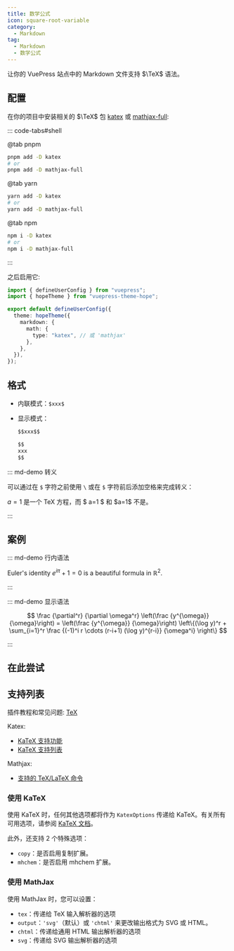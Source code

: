 ```yaml
---
title: 数学公式
icon: square-root-variable
category:
  - Markdown
tag:
  - Markdown
  - 数学公式
---
```


让你的 VuePress 站点中的 Markdown 文件支持 $\TeX$ 语法。

<!-- more -->

## 配置

在你的项目中安装相关的 $\TeX$ 包 [katex](https://katex.org) 或 [mathjax-full](https://docs.mathjax.org/en/latest/):

::: code-tabs#shell

@tab pnpm

```bash
pnpm add -D katex
# or
pnpm add -D mathjax-full
```

@tab yarn

```bash
yarn add -D katex
# or
yarn add -D mathjax-full
```

@tab npm

```bash
npm i -D katex
# or
npm i -D mathjax-full
```

:::

之后启用它:

```ts twoslash {7,9,11,13} title=".vuepress/config.ts"
import { defineUserConfig } from "vuepress";
import { hopeTheme } from "vuepress-theme-hope";

export default defineUserConfig({
  theme: hopeTheme({
    markdown: {
      math: {
        type: "katex", // 或 'mathjax'
      },
    },
  }),
});
```

## 格式

- 内联模式：`$xxx$`

- 显示模式：

  ```md
  $$xxx$$

  $$
  xxx
  $$
  ```

::: md-demo 转义

可以通过在 `$` 字符之前使用 `\` 或在 `$` 字符前后添加空格来完成转义：

$a=1$ 是一个 TeX 方程，而 $ a=1 $ 和 \$a=1$ 不是。

:::

## 案例

::: md-demo 行内语法

Euler's identity $e^{i\pi}+1=0$ is a beautiful formula in $\mathbb{R}^2$.

:::

::: md-demo 显示语法

$$
\frac {\partial^r} {\partial \omega^r} \left(\frac {y^{\omega}} {\omega}\right)
= \left(\frac {y^{\omega}} {\omega}\right) \left\{(\log y)^r + \sum_{i=1}^r \frac {(-1)^i r \cdots (r-i+1) (\log y)^{r-i}} {\omega^i} \right\}
$$

:::

## 在此尝试

<KatexPlayground />

## 支持列表

插件教程和常见问题: [TeX](https://mdit-plugins.github.io/zh/tex.html#tex-%E6%95%99%E7%A8%8B)

Katex:

- [KaTeX 支持功能](https://katex.org/docs/supported.html)
- [KaTeX 支持列表](https://katex.org/docs/support_table.html)

Mathjax:

- [支持的 TeX/LaTeX 命令](https://docs.mathjax.org/en/latest/input/tex/macros/index.html#tex-commands)

### 使用 KaTeX

使用 KaTeX 时，任何其他选项都将作为 `KatexOptions` 传递给 KaTeX。有关所有可用选项，请参阅 [KaTeX 文档](https://katex.org/docs/options.html)。

此外，还支持 2 个特殊选项：

- `copy`：是否启用复制扩展。
- `mhchem`：是否启用 mhchem 扩展。

### 使用 MathJax

使用 MathJax 时，您可以设置：

- `tex`：传递给 TeX 输入解析器的选项
- `output`：`'svg'`（默认）或 `'chtml'` 来更改输出格式为 SVG 或 HTML。
- `chtml`：传递给通用 HTML 输出解析器的选项
- `svg`：传递给 SVG 输出解析器的选项

